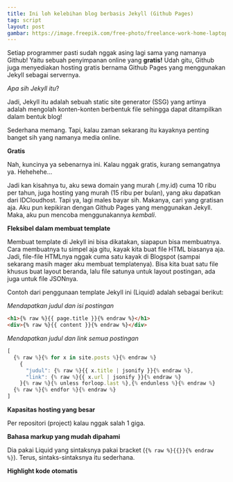 ```yaml
--- 
title: Ini loh kelebihan blog berbasis Jekyll (Github Pages)
tag: script
layout: post
gambar: https://image.freepik.com/free-photo/freelance-work-home-laptop-beautiful-woman-casual-sit-floor-work-with-portable-computer-with-crossed-legs_231208-2746.jpg
--- 
```


Setiap programmer pasti sudah nggak asing lagi sama yang namanya Github! Yaitu sebuah penyimpanan online yang **gratis!** Udah gitu, Github juga menyediakan hosting gratis bernama Github Pages yang menggunakan Jekyll sebagai servernya.

_Apa sih Jekyll itu_?

Jadi, Jekyll itu adalah sebuah static site generator (SSG) yang artinya adalah mengolah konten-konten berbentuk file sehingga dapat ditampilkan dalam bentuk blog!

Sederhana memang. Tapi, kalau zaman sekarang itu kayaknya penting banget sih yang namanya media online.

**Gratis**

Nah, kuncinya ya sebenarnya ini. Kalau nggak gratis, kurang semangatnya ya. Hehehehe...

Jadi kan kisahnya tu, aku sewa domain yang murah (.my.id) cuma 10 ribu per tahun, juga hosting yang murah (15 ribu per bulan), yang aku dapatkan dari IDCloudhost. Tapi ya, lagi males bayar sih. Makanya, cari yang gratisan aja. Aku pun kepikiran dengan Github Pages yang menggunakan Jekyll. Maka, aku pun mencoba menggunakannya _kembali_.

**Fleksibel dalam membuat template**

Membuat template di Jekyll ini bisa dikatakan, siapapun bisa membuatnya. Cara membuatnya tu simpel aja gitu, kayak kita buat file HTML biasanya aja. Jadi, file-file HTMLnya nggak cuma satu kayak di Blogspot (sampai sekarang masih mager aku membuat templatenya). Bisa kita buat satu file khusus buat layout beranda, lalu file satunya untuk layout postingan, ada juga untuk file JSONnya.

Contoh dari penggunaan template Jekyll ini (Liquid) adalah sebagai berikut:

_Mendapatkan judul dan isi postingan_

```html
<h1>{% raw %}{{ page.title }}{% endraw %}</h1>
<div>{% raw %}{{ content }}{% endraw %}</div>
```

_Mendapatkan judul dan link semua postingan_

```js
[
  {% raw %}{% for x in site.posts %}{% endraw %}
    {
      "judul": {% raw %}{{ x.title | jsonify }}{% endraw %},
      "link": {% raw %}{{ x.url | jsonify }}{% endraw %}
    }{% raw %}{% unless forloop.last %},{% endunless %}{% endraw %}
  {% raw %}{% endfor %}{% endraw %}
]
```

**Kapasitas hosting yang besar**

Per repositori (project) kalau nggak salah 1 giga.

**Bahasa markup yang mudah dipahami**

Dia pakai Liquid yang sintaksnya pakai bracket (`{% raw %}{{}}{% endraw %}`). Terus, sintaks-sintaksnya itu sederhana.

**Highlight kode otomatis**
